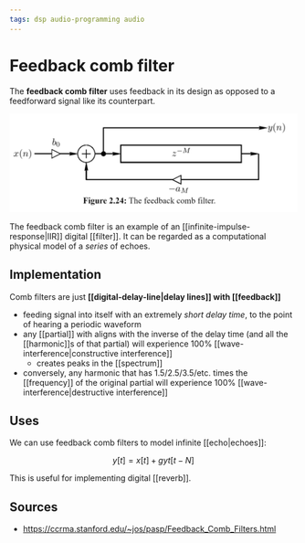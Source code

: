 ```yaml
---
tags: dsp audio-programming audio
---
```


# Feedback comb filter

The **feedback comb filter** uses feedback in its design as opposed to a feedforward signal like its counterpart.

![Feedback comb filter](../assets/feedback-comb-filter.png)

The feedback comb filter is an example of an [[infinite-impulse-response|IIR]] digital [[filter]]. It can be regarded as a computational physical model of a _series_ of echoes.

## Implementation

Comb filters are just **[[digital-delay-line|delay lines]] with [[feedback]]**

- feeding signal into itself with an extremely _short delay time_, to the point of hearing a periodic waveform
- any [[partial]] with aligns with the inverse of the delay time (and all the [[harmonic]]s of that partial) will experience 100% [[wave-interference|constructive interference]]
  - creates peaks in the [[spectrum]]
- conversely, any harmonic that has 1.5/2.5/3.5/etc. times the [[frequency]] of the original partial will experience 100% [[wave-interference|destructive interference]]

## Uses

We can use feedback comb filters to model infinite [[echo|echoes]]:

$$
y[t] = x[t] + gyt[t-N]
$$

This is useful for implementing digital [[reverb]].

## Sources

- <https://ccrma.stanford.edu/~jos/pasp/Feedback_Comb_Filters.html>
